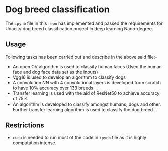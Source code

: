 # Dog breed classification
The `ipynb` file in this `repo` has implemented and passed the requirements for Udacity dog breed classification project in deep learning Nano-degree.

## Usage
Following tasks has been carried out and describe in the above said file:-

- An open CV algorithm is used to classify human faces (Used the human face and dog face data set as the inputs)
- Vgg16 is used to develop an algorithm to classify dogs 
- A convolution NN with 4 convolutional layers is developed from scratch to have 10% accuracy over 133 breeds
- Transfer learning is used with the aid of ResNet50 to achieve accuracy of 75%
- An algorithm is developed to classify amongst humans, dogs and other. Further transfer learning algorithm is used to classify the dog breed.

## Restrictions

- `cuda` is needed to run most of the code in `ipynb` file as it is highly computation intense.
